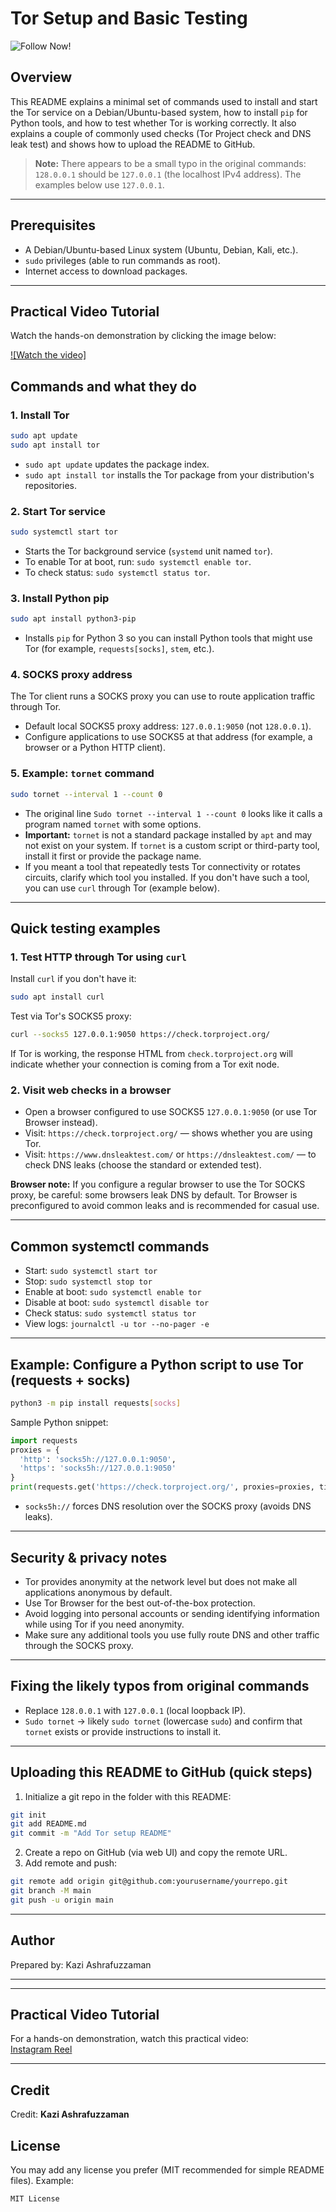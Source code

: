 # Tor Setup and Basic Testing


![Follow Now!](kazi.png) 

## Overview
This README explains a minimal set of commands used to install and start the Tor service on a Debian/Ubuntu-based system, how to install `pip` for Python tools, and how to test whether Tor is working correctly. It also explains a couple of commonly used checks (Tor Project check and DNS leak test) and shows how to upload the README to GitHub.

> **Note:** There appears to be a small typo in the original commands: `128.0.0.1` should be `127.0.0.1` (the localhost IPv4 address). The examples below use `127.0.0.1`.

---

## Prerequisites
- A Debian/Ubuntu-based Linux system (Ubuntu, Debian, Kali, etc.).
- `sudo` privileges (able to run commands as root).
- Internet access to download packages.

---

## Practical Video Tutorial
Watch the hands-on demonstration by clicking the image below:

[![Watch the video]](setup.mp4)



## Commands and what they do

### 1. Install Tor
```bash
sudo apt update
sudo apt install tor
```
- `sudo apt update` updates the package index.
- `sudo apt install tor` installs the Tor package from your distribution's repositories.

### 2. Start Tor service
```bash
sudo systemctl start tor
```
- Starts the Tor background service (`systemd` unit named `tor`).
- To enable Tor at boot, run: `sudo systemctl enable tor`.
- To check status: `sudo systemctl status tor`.

### 3. Install Python pip
```bash
sudo apt install python3-pip
```
- Installs `pip` for Python 3 so you can install Python tools that might use Tor (for example, `requests[socks]`, `stem`, etc.).

### 4. SOCKS proxy address
The Tor client runs a SOCKS proxy you can use to route application traffic through Tor.
- Default local SOCKS5 proxy address: `127.0.0.1:9050` (not `128.0.0.1`).
- Configure applications to use SOCKS5 at that address (for example, a browser or a Python HTTP client).

### 5. Example: `tornet` command
```bash
sudo tornet --interval 1 --count 0
```
- The original line `Sudo tornet --interval 1 --count 0` looks like it calls a program named `tornet` with some options.
- **Important:** `tornet` is not a standard package installed by `apt` and may not exist on your system. If `tornet` is a custom script or third-party tool, install it first or provide the package name.
- If you meant a tool that repeatedly tests Tor connectivity or rotates circuits, clarify which tool you installed. If you don't have such a tool, you can use `curl` through Tor (example below).

---

## Quick testing examples

### 1. Test HTTP through Tor using `curl`
Install `curl` if you don't have it:
```bash
sudo apt install curl
```
Test via Tor's SOCKS5 proxy:
```bash
curl --socks5 127.0.0.1:9050 https://check.torproject.org/
```
If Tor is working, the response HTML from `check.torproject.org` will indicate whether your connection is coming from a Tor exit node.

### 2. Visit web checks in a browser
- Open a browser configured to use SOCKS5 `127.0.0.1:9050` (or use Tor Browser instead).
- Visit: `https://check.torproject.org/` — shows whether you are using Tor.
- Visit: `https://www.dnsleaktest.com/` or `https://dnsleaktest.com/` — to check DNS leaks (choose the standard or extended test).

**Browser note:** If you configure a regular browser to use the Tor SOCKS proxy, be careful: some browsers leak DNS by default. Tor Browser is preconfigured to avoid common leaks and is recommended for casual use.

---

## Common systemctl commands
- Start: `sudo systemctl start tor`
- Stop: `sudo systemctl stop tor`
- Enable at boot: `sudo systemctl enable tor`
- Disable at boot: `sudo systemctl disable tor`
- Check status: `sudo systemctl status tor`
- View logs: `journalctl -u tor --no-pager -e`

---

## Example: Configure a Python script to use Tor (requests + socks)
```bash
python3 -m pip install requests[socks]
```
Sample Python snippet:
```python
import requests
proxies = {
  'http': 'socks5h://127.0.0.1:9050',
  'https': 'socks5h://127.0.0.1:9050'
}
print(requests.get('https://check.torproject.org/', proxies=proxies, timeout=30).text)
```
- `socks5h://` forces DNS resolution over the SOCKS proxy (avoids DNS leaks).

---

## Security & privacy notes
- Tor provides anonymity at the network level but does not make all applications anonymous by default.
- Use Tor Browser for the best out-of-the-box protection.
- Avoid logging into personal accounts or sending identifying information while using Tor if you need anonymity.
- Make sure any additional tools you use fully route DNS and other traffic through the SOCKS proxy.

---

## Fixing the likely typos from original commands
- Replace `128.0.0.1` with `127.0.0.1` (local loopback IP).
- `Sudo tornet` -> likely `sudo tornet` (lowercase `sudo`) and confirm that `tornet` exists or provide instructions to install it.

---

## Uploading this README to GitHub (quick steps)
1. Initialize a git repo in the folder with this README:
```bash
git init
git add README.md
git commit -m "Add Tor setup README"
```
2. Create a repo on GitHub (via web UI) and copy the remote URL.
3. Add remote and push:
```bash
git remote add origin git@github.com:yourusername/yourrepo.git
git branch -M main
git push -u origin main
```

---

## Author
Prepared by: Kazi Ashrafuzzaman

---



---

## Practical Video Tutorial
For a hands-on demonstration, watch this practical video:  
[Instagram Reel](https://www.instagram.com/reel/DO6QV0eER3u/?igsh=NnN2aTd3bGcyaHA3)

---

## Credit
Credit: **Kazi Ashrafuzzaman**


## License
You may add any license you prefer (MIT recommended for simple README files). Example:
```
MIT License
```
